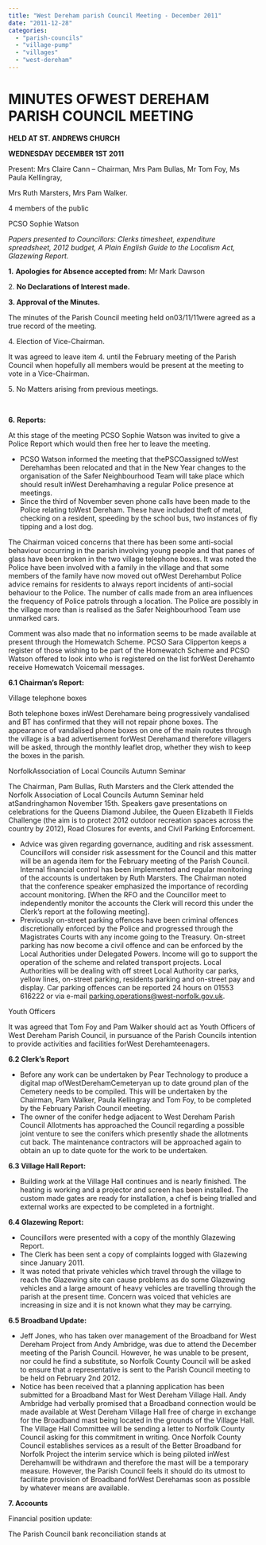 ```yaml
---
title: "West Dereham parish Council Meeting - December 2011"
date: "2011-12-28"
categories: 
  - "parish-councils"
  - "village-pump"
  - "villages"
  - "west-dereham"
---
```


# MINUTES OFWEST DEREHAM PARISH COUNCIL MEETING

**HELD AT ST. ANDREWS CHURCH**

**WEDNESDAY DECEMBER 1ST 2011**

Present: Mrs Claire Cann – Chairman, Mrs Pam Bullas, Mr Tom Foy, Ms Paula Kellingray,

Mrs Ruth Marsters, Mrs Pam Walker.

4 members of the public

PCSO Sophie Watson

_Papers presented to Councillors: Clerks timesheet, expenditure spreadsheet, 2012 budget, A Plain English Guide to the Localism Act, Glazewing Report._

**1\.** **Apologies** **for Absence accepted from:** Mr Mark Dawson

2\. **No Declarations of Interest made.**

**3\. Approval of the Minutes.**

The minutes of the Parish Council meeting held on03/11/11were agreed as a true record of the meeting.

4\. Election of Vice-Chairman.

It was agreed to leave item 4. until the February meeting of the Parish Council when hopefully all members would be present at the meeting to vote in a Vice-Chairman.

5\. No Matters arising from previous meetings.

 

**6\.** **Reports:**

At this stage of the meeting PCSO Sophie Watson was invited to give a Police Report which would then free her to leave the meeting.

- PCSO Watson informed the meeting that thePSCOassigned toWest Derehamhas been relocated and that in the New Year changes to the organisation of the Safer Neighbourhood Team will take place which should result inWest Derehamhaving a regular Police presence at meetings.
- Since the third of November seven phone calls have been made to the Police relating toWest Dereham. These have included theft of metal, checking on a resident, speeding by the school bus, two instances of fly tipping and a lost dog.

The Chairman voiced concerns that there has been some anti-social behaviour occurring in the parish involving young people and that panes of glass have been broken in the two village telephone boxes. It was noted the Police have been involved with a family in the village and that some members of the family have now moved out ofWest Derehambut Police advice remains for residents to always report incidents of anti-social behaviour to the Police. The number of calls made from an area influences the frequency of Police patrols through a location. The Police are possibly in the village more than is realised as the Safer Neighbourhood Team use unmarked cars.

Comment was also made that no information seems to be made available at present through the Homewatch Scheme. PCSO Sara Clipperton keeps a register of those wishing to be part of the Homewatch Scheme and PCSO Watson offered to look into who is registered on the list forWest Derehamto receive Homewatch Voicemail messages.

**6.1 Chairman’s Report:**

Village telephone boxes

Both telephone boxes inWest Derehamare being progressively vandalised and BT has confirmed that they will not repair phone boxes. The appearance of vandalised phone boxes on one of the main routes through the village is a bad advertisement forWest Derehamand therefore villagers will be asked, through the monthly leaflet drop, whether they wish to keep the boxes in the parish.

NorfolkAssociation of Local Councils Autumn Seminar

The Chairman, Pam Bullas, Ruth Marsters and the Clerk attended the Norfolk Association of Local Councils Autumn Seminar held atSandringhamon November 15th. Speakers gave presentations on celebrations for the Queens Diamond Jubilee, the Queen Elizabeth II Fields Challenge (the aim is to protect 2012 outdoor recreation spaces across the country by 2012), Road Closures for events, and Civil Parking Enforcement.

- Advice was given regarding governance, auditing and risk assessment. Councillors will consider risk assessment for the Council and this matter will be an agenda item for the February meeting of the Parish Council. Internal financial control has been implemented and regular monitoring of the accounts is undertaken by Ruth Marsters. The Chairman noted that the conference speaker emphasized the importance of recording account monitoring. \[When the RFO and the Councillor meet to independently monitor the accounts the Clerk will record this under the Clerk’s report at the following meeting\].
- Previously on-street parking offences have been criminal offences discretionally enforced by the Police and progressed through the Magistrates Courts with any income going to the Treasury. On-street parking has now become a civil offence and can be enforced by the Local Authorities under Delegated Powers. Income will go to support the operation of the scheme and related transport projects. Local Authorities will be dealing with off street Local Authority car parks, yellow lines, on-street parking, residents parking and on-street pay and display. Car parking offences can be reported 24 hours on 01553 616222 or via e-mail [parking.operations@west-norfolk.gov.uk](mailto:parking.operations@west-norfolk.gov.uk).

Youth Officers

It was agreed that Tom Foy and Pam Walker should act as Youth Officers of West Dereham Parish Council, in pursuance of the Parish Councils intention to provide activities and facilities forWest Derehamteenagers.

**6.2 Clerk’s Report**

- Before any work can be undertaken by Pear Technology to produce a digital map ofWestDerehamCemeteryan up to date ground plan of the Cemetery needs to be compiled. This will be undertaken by the Chairman, Pam Walker, Paula Kellingray and Tom Foy, to be completed by the February Parish Council meeting.
- The owner of the conifer hedge adjacent to West Dereham Parish Council Allotments has approached the Council regarding a possible joint venture to see the conifers which presently shade the allotments cut back. The maintenance contractors will be approached again to obtain an up to date quote for the work to be undertaken.

**6.3 Village Hall Report:**

- Building work at the Village Hall continues and is nearly finished. The heating is working and a projector and screen has been installed. The custom made gates are ready for installation, a chef is being trialled and external works are expected to be completed in a fortnight.

**6.4 Glazewing Report:**

- Councillors were presented with a copy of the monthly Glazewing Report.
- The Clerk has been sent a copy of complaints logged with Glazewing since January 2011.
- It was noted that private vehicles which travel through the village to reach the Glazewing site can cause problems as do some Glazewing vehicles and a large amount of heavy vehicles are travelling through the parish at the present time. Concern was voiced that vehicles are increasing in size and it is not known what they may be carrying.

**6.5 Broadband Update:**

- Jeff Jones, who has taken over management of the Broadband for West Dereham Project from Andy Ambridge, was due to attend the December meeting of the Parish Council. However, he was unable to be present, nor could he find a substitute, so Norfolk County Council will be asked to ensure that a representative is sent to the Parish Council meeting to be held on February 2nd 2012.
- Notice has been received that a planning application has been submitted for a Broadband Mast for West Dereham Village Hall. Andy Ambridge had verbally promised that a Broadband connection would be made available at West Dereham Village Hall free of charge in exchange for the Broadband mast being located in the grounds of the Village Hall. The Village Hall Committee will be sending a letter to Norfolk County Council asking for this commitment in writing. Once Norfolk County Council establishes services as a result of the Better Broadband for Norfolk Project the interim service which is being piloted inWest Derehamwill be withdrawn and therefore the mast will be a temporary measure. However, the Parish Council feels it should do its utmost to facilitate provision of Broadband forWest Derehamas soon as possible by whatever means are available.

**7\. Accounts**

Financial position update:

The Parish Council bank reconciliation stands at
